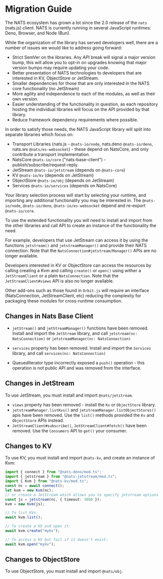 # Migration Guide

The NATS ecosystem has grown a lot since the 2.0 release of the `nats` (nats.js)
client. NATS is currently running in several JavaScript runtimes: Deno, Browser,
and Node (Bun).

While the organization of the library has served developers well, there are a
number of issues we would like to address going forward:

- Strict SemVer on the libraries. Any API break will signal a major version
  bump, this will allow you to opt-in on upgrades knowing that major version
  bumps may require updating your code.
- Better presentation of NATS technologies to developers that are interested in
  KV, ObjectStore or JetStream.
- Smaller dependencies for those that are only interested in the NATS core
  functionality (no JetStream)
- More agility and independence to each of the modules, as well as their own
  version.
- Easier understanding of the functionality in question, as each repository
  hosting the individual libraries will focus on the API provided by that
  library.
- Reduce framework dependency requirements where possible.

In order to satisfy those needs, the NATS JavaScript library will split into
separate libraries which focus on:

- Transport Libraries (nats.js - `@nats-io/node`, nats.deno `@nats-io/deno`,
  nats.ws `@nats/es-websocket`) - these depend on NatsCore, and only contribute
  a transport implementation.
- NatsCore `@nats-io/core` ("nats-base-client") -
  publish/subscribe/request-reply.
- JetStream `@nats-io/jetstream` (depends on `@nats-core`)
- KV `@nats-io/kv` (depends on JetStream)
- ObjectStore `@nats-io/obj` (depends on JetStream)
- Services `@nats-io/services` (depends on NatsCore)

Your library selection process will start by selecting your runtime, and
importing any additional functionality you may be interested in. The
`@nats-io/node`, `@nats-io/deno`, `@nats-io/es-websocket` depend and re-export
`@nats-io/core`.

To use the extended functionality you will need to install and import from the
other libraries and call API to create an instance of the functionality the
need.

For example, developers that use JetStream can access it by using the functions
`jetstream()` and `jetstreamManager()` and provide their NATS connection. Note
that the `NatsConnection#jetstream/Manager()` APIs are no longer available.

Developers interested in KV or ObjectStore can access the resources by calling
creating a Kvm and calling `create()` or `open()` using wither a
`JetStreamClient` or a plain `NatsConnection`. Note that the
`JetStreamClient#views` API is also no longer available.

Other add-ons such as those found in `Orbit.js` will require an interface
(NatsConnection, JetStreamClient, etc) reducing the complexity for packaging
these modules for cross-runtime consumption.

## Changes in Nats Base Client

- `jetStream()` and `jetStreamManager()` functions have been removed. Install
  and import the `JetStream` library, and call `jetstream(nc: NatsConnection)`
  or `jetstreamManager(nc: NatsConnection)`
- `services` property has been removed. Install and import the `Services`
  library, and call `services(nc: NatsConnection)`

- QueuedIterator type incorrectly exposed a `push()` operation - this operation
  is not public API and was removed from the interface.

## Changes in JetStream

To use JetStream, you must install and import `@nats/jetstream`.

- `views` property has been removed - install the `Kv` or `ObjectStore` library.
- `jetstreamManager.listKvs()` and `jetstreamManager.listObjectStores()` apis
  have been removed. Use the `list()` methods provided the `Kv` and
  `ObjectStore` APIs instead.
- `JetStreamClient#subscribe()`, `JetStreamClient#fetch()` have been removed.
  Use the `Consumers` API to `get()` your consumer.

## Changes to KV

To use KV, you must install and import `@nats-kv`, and create an instance of
Kvm:

```typescript
import { connect } from "@nats-deno/mod.ts";
import { jetstream } from "@nats-jetstream/mod.ts";
import { Kvm } from "@nats-kv/mod.ts";
const nc = await connect();
let kvm = new Kvm(nc);
// or create a JetStream which allows you to specify jetstream options
const js = jetstream(nc, { timeout: 3000 });
kvm = new Kvm(js);

// To list KVs:
await kvm.list();

// To create a KV and open it:
await kvm.create("mykv");

// To access a KV but fail if it doesn't exist:
await kvm.open("mykv");
```

## Changes to ObjectStore

To use ObjectStore, you must install and import `@nats/obj`.
